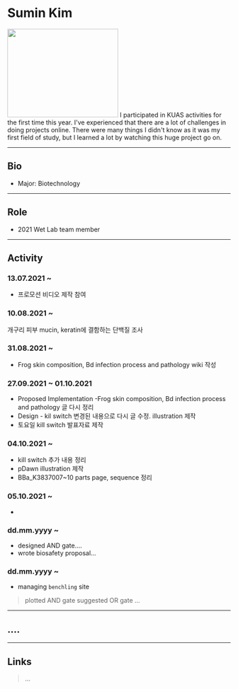 
# Sumin Kim
<img src=https://user-images.githubusercontent.com/87215187/138216321-036e30c0-2c33-4e42-8554-f151581918fc.jpg width=250px height=200px>
I participated in KUAS activities for the first time this year. I've experienced that there are a lot of challenges in doing projects online. There were many things I didn't know as it was my first field of study, but I learned a lot by watching this huge project go on.

---

## Bio
* Major: Biotechnology
---

## Role
* 2021 Wet Lab team member
---

## Activity
### 13.07.2021 ~
* 프로모션 비디오 제작 참여

### 10.08.2021 ~ 
개구리 피부 mucin, keratin에 결함하는 단백질 조사 

### 31.08.2021 ~
* Frog skin composition, Bd infection process and pathology wiki 작성 

### 27.09.2021 ~ 01.10.2021
* Proposed Implementation -Frog skin composition, Bd infection process and pathology 글 다시 정리 
* Design - kil switch 변경된 내용으로 다시 글 수정. illustration 제작
* 토요일 kill switch 발표자료 제작 

### 04.10.2021 ~ 
* kill switch 추가 내용 정리 
* pDawn illustration 제작
* BBa_K3837007~10 parts page, sequence 정리 

### 05.10.2021 ~
* 


### dd.mm.yyyy ~ 
* designed AND gate....
* wrote biosafety proposal... 

### dd.mm.yyyy ~
* managing `benchling` site
>plotted AND gate
>suggested OR gate
>...
---
## ....
---
## Links
>...
